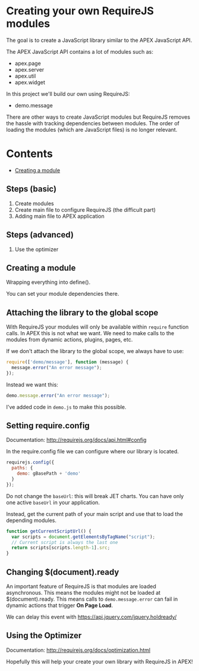 # Creating your own RequireJS modules

The goal is to create a JavaScript library similar to the APEX JavaScript API.

The APEX JavaScript API contains a lot of modules such as:

- apex.page
- apex.server
- apex.util
- apex.widget

In this project we'll build our own using RequireJS:

- demo.message

There are other ways to create JavaScript modules but RequireJS removes the hassle with tracking dependencies between modules. The order of loading the modules (which are JavaScript files) is no longer relevant.

# Contents
- [Creating a module](#creating-a-module)

## Steps (basic)
1. Create modules
2. Create main file to configure RequireJS (the difficult part)
3. Adding main file to APEX application

## Steps (advanced)
1. Use the optimizer

## Creating a module

Wrapping everything into define().

You can set your module dependencies there.

## Attaching the library to the global scope

With RequireJS your modules will only be available within `require` function calls. In APEX this is not what we want. 
We need to make calls to the modules from dynamic actions, plugins, pages, etc. 

If we don't attach the library to the global scope, we always have to use:

```javascript
require(['demo/message'], function (message) {
  message.error("An error message");
});
```

Instead we want this:
```javascript
demo.message.error("An error message");
```

I've added code in `demo.js` to make this possible.

## Setting require.config

Documentation: http://requirejs.org/docs/api.html#config

In the require.config file we can configure where our library is located.

```javascript
requirejs.config({
  paths: {
    demo: gBasePath + 'demo'
  }
});
```

Do not change the `baseUrl`: this will break JET charts. You can have only one active `baseUrl` in your application.

Instead, get the current path of your main script and use that to load the depending modules.

```javascript
function getCurrentScriptUrl() {
  var scripts = document.getElementsByTagName("script");
  // Current script is always the last one
  return scripts[scripts.length-1].src;
}
```

## Changing $(document).ready

An important feature of RequireJS is that modules are loaded asynchronous. This means the modules might not be loaded at $(document).ready. This means calls to `demo.message.error` can fail in dynamic actions that trigger **On Page Load**.

We can delay this event with https://api.jquery.com/jquery.holdready/

## Using the Optimizer

Documentation: http://requirejs.org/docs/optimization.html



Hopefully this will help your create your own library with RequireJS in APEX!
